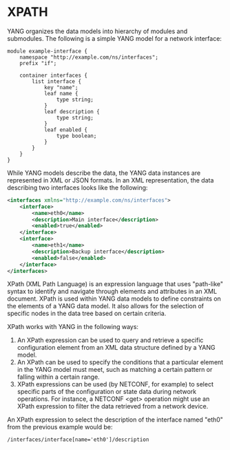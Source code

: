 # XPATH

YANG organizes the data models into hierarchy of modules and submodules. The following is a simple YANG model for a network interface:

```yang
module example-interface {
    namespace "http://example.com/ns/interfaces";
    prefix "if";

    container interfaces {
        list interface {
            key "name";
            leaf name {
                type string;
            }
            leaf description {
                type string;
            }
            leaf enabled {
                type boolean;
            }
        }
    }
}
```

While YANG models describe the data, the YANG data instances are represented in XML or JSON formats. In an XML representation, the data describing two interfaces looks like the following:

```xml
<interfaces xmlns="http://example.com/ns/interfaces">
    <interface>
        <name>eth0</name>
        <description>Main interface</description>
        <enabled>true</enabled>
    </interface>
    <interface>
        <name>eth1</name>
        <description>Backup interface</description>
        <enabled>false</enabled>
    </interface>
</interfaces>
```

XPath (XML Path Language) is an expression language that uses "path-like" syntax to identify and navigate through elements and attributes in an XML document. XPath is used within YANG data models to define constraints on the elements of a YANG data model. It also allows for the selection of specific nodes in the data tree based on certain criteria.

XPath works with YANG in the following ways:

1. An XPath expression can be used to query and retrieve a specific configuration element from an XML data structure defined by a YANG model.
2. An XPath can be used to specify the conditions that a particular element in the YANG model must meet, such as matching a certain pattern or falling within a certain range.
3. XPath expressions can be used (by NETCONF, for example) to select specific parts of the configuration or state data during network operations. For instance, a NETCONF \<get\> operation might use an XPath expression to filter the data retrieved from a network device.

An XPath expression to select the description of the interface named "eth0" from the previous example would be:

```
/interfaces/interface[name='eth0']/description
```
